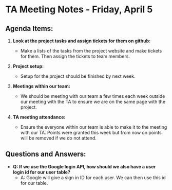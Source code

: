 # TA Meeting Notes - Friday, April 5

## Agenda Items:

1. **Look at the project tasks and assign tickets for them on github:**
   - Make a lists of the tasks from the project website and make tickets for them. Then assign the tickets to team members.

2. **Project setup:**
   - Setup for the project should be finished by next week.

3. **Meetings within our team:**
   - We should be meeting with our team a few times each week outside our meeting with the TA to ensure we are on the same page with the project.

4. **TA meeting attendance:**
   - Ensure the everyone within our team is able to make it to the meeting with our TA. Points were granted this week but from now on points will be removed if we do not attend. 

## Questions and Answers:

- **Q: If we use the Google login API, how should we also have a user login id for our user table?**
  - A: Google will give a sign in ID for each user. We can then use this id for our table.

